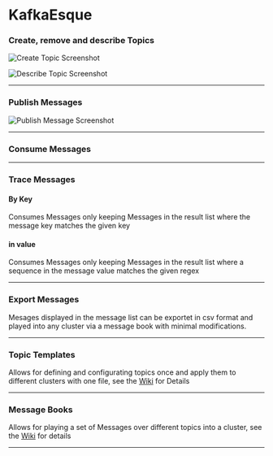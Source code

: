# KafkaEsque

### Create, remove and describe Topics
![Create Topic Screenshot](https://kafka.esque.at/images/screenshots/CreateTopic.png "Create Topics")

![Describe Topic Screenshot](https://kafka.esque.at/images/screenshots/TopicDescription.png "Describe Topics")
***
### Publish Messages
![Publish Message Screenshot](https://kafka.esque.at/images/screenshots/PublishMessage.png "Publish Message Dialog")
***
### Consume Messages
***
### Trace Messages
#### By Key
Consumes Messages only keeping Messages in the result list where the message key matches the given key
#### in value
Consumes Messages only keeping Messages in the result list where a sequence in the message value matches the given regex
***
### Export Messages
Mesages displayed in the message list can be exportet in csv format and played into any cluster via a message book with minimal modifications.
***
### Topic Templates
Allows for defining and configurating topics once and apply them to different clusters with one file, see the [Wiki]("https://github.com/patschuh/KafkaEsque/wiki/Topic-Templates") for Details
***
### Message Books
Allows for playing a set of Messages over different topics into a cluster, see the [Wiki]("https://github.com/patschuh/KafkaEsque/wiki/Message-Books") for details
***
